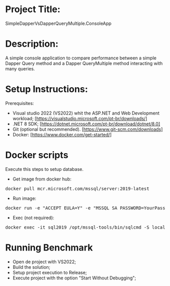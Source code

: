 # Project Title:
SimpleDapperVsDapperQueryMultiple.ConsoleApp

# Description:
A simple console application to compare performance between a simple Dapper Query method and a Dapper QueryMultiple method interacting with many queries.

# Setup Instructions:
Prerequisites:
- Visual studio 2022 (VS2022) whit the ASP.NET and Web Development workload; [https://visualstudio.microsoft.com/pt-br/downloads/]
- .NET 8 SDK; [https://dotnet.microsoft.com/pt-br/download/dotnet/8.0]
- Git (optional but recommended). [https://www.git-scm.com/downloads]
- Docker: [https://www.docker.com/get-started/]

# Docker scripts
Execute this steps to setup database.
- Get image from docker hub:
<pre>docker pull mcr.microsoft.com/mssql/server:2019-latest</pre>

- Run image:
<pre>docker run -e "ACCEPT_EULA=Y" -e "MSSQL_SA_PASSWORD=YourPassword@123" -e "MSSQL_PID=Evaluation" -p 1433:1433  --name sql2019 --hostname sql2019 -d mcr.microsoft.com/mssql/server:2019-latest</pre>

- Exec (not required):
<pre>docker exec -it sql2019 /opt/mssql-tools/bin/sqlcmd -S localhost -U SA -P 'YourPassword@123'</pre>

# Running Benchmark
- Open de project with VS2022;
- Build the solution;
- Setup project execution to Release;
- Execute project with the option "Start Without Debugging";

